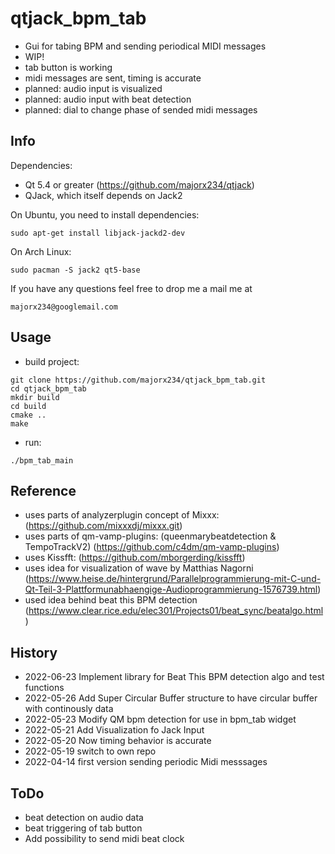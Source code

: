 # qtjack_bpm_tab
- Gui for tabing BPM and sending periodical MIDI messages
- WIP!
 - tab button is working
  - midi messages are sent, timing is accurate
 - planned: audio input is visualized
 - planned: audio input with beat detection
 - planned: dial to change phase of sended midi messages

## Info
Dependencies:

* Qt 5.4 or greater (https://github.com/majorx234/qtjack)
* QJack, which itself depends on Jack2

On Ubuntu, you need to install dependencies:
```
sudo apt-get install libjack-jackd2-dev
```

On Arch Linux:
```
sudo pacman -S jack2 qt5-base
```

If you have any questions feel free to drop me a mail me at
```
majorx234@googlemail.com

```

## Usage
- build project:
```
git clone https://github.com/majorx234/qtjack_bpm_tab.git
cd qtjack_bpm_tab
mkdir build
cd build
cmake ..
make
```
- run:
```
./bpm_tab_main
```
## Reference 
- uses parts of analyzerplugin concept of Mixxx: (https://github.com/mixxxdj/mixxx.git)
- uses parts of qm-vamp-plugins: (queenmarybeatdetection & TempoTrackV2) (https://github.com/c4dm/qm-vamp-plugins)
- uses Kissfft: (https://github.com/mborgerding/kissfft)
- uses idea for visualization of wave by Matthias Nagorni (https://www.heise.de/hintergrund/Parallelprogrammierung-mit-C-und-Qt-Teil-3-Plattformunabhaengige-Audioprogrammierung-1576739.html)
- used idea behind beat this BPM detection (https://www.clear.rice.edu/elec301/Projects01/beat_sync/beatalgo.html)  

## History
- 2022-06-23 Implement library for Beat This BPM detection algo and test functions
- 2022-05-26 Add Super Circular Buffer structure to have circular buffer with continously data
- 2022-05-23 Modify QM bpm detection for use in bpm_tab widget
- 2022-05-21 Add Visualization fo Jack Input
- 2022-05-20 Now timing behavior is accurate
- 2022-05-19 switch to own repo
- 2022-04-14 first version sending periodic Midi messsages

## ToDo
- beat detection on audio data
- beat triggering of tab button
- Add possibility to send midi beat clock
